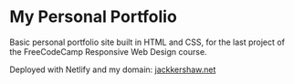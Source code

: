 # My Personal Portfolio

Basic personal portfolio site built in HTML and CSS, for the last project of the FreeCodeCamp Responsive Web Design course. 

Deployed with Netlify and my domain: [jackkershaw.net](jackkershaw.net)